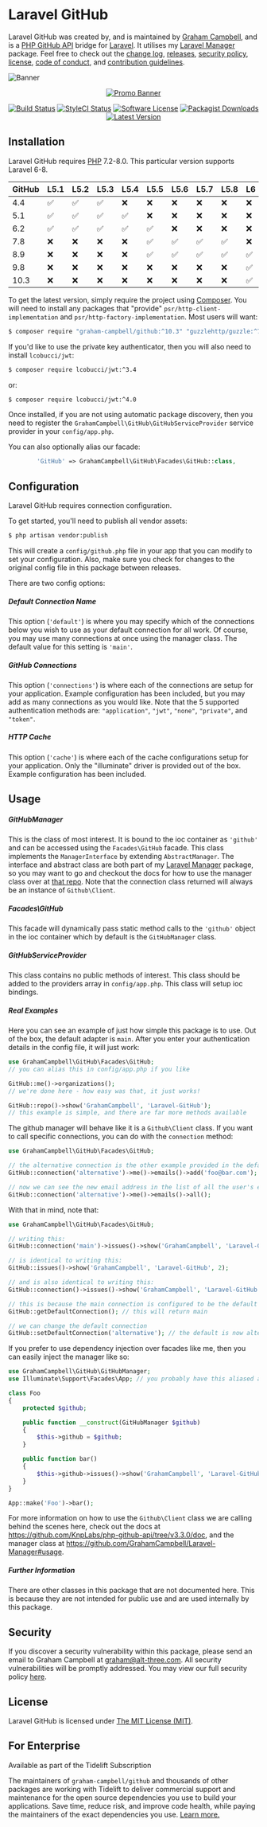 Laravel GitHub
==============

Laravel GitHub was created by, and is maintained by [Graham Campbell](https://github.com/GrahamCampbell), and is a [PHP GitHub API](https://github.com/KnpLabs/php-github-api) bridge for [Laravel](http://laravel.com). It utilises my [Laravel Manager](https://github.com/GrahamCampbell/Laravel-Manager) package. Feel free to check out the [change log](CHANGELOG.md), [releases](https://github.com/GrahamCampbell/Laravel-GitHub/releases), [security policy](https://github.com/GrahamCampbell/Laravel-GitHub/security/policy), [license](LICENSE), [code of conduct](.github/CODE_OF_CONDUCT.md), and [contribution guidelines](.github/CONTRIBUTING.md).

![Banner](https://user-images.githubusercontent.com/2829600/71477348-60993680-27e1-11ea-845e-fbc2ee79ed7d.png)

<p align="center">
<a href="https://xscode.com/grahamcampbell/Laravel-GitHub"><img src="https://xscode.com/assets/promo-banner.svg" alt="Promo Banner"></img></a>
</p>

<p align="center">
<a href="https://github.com/GrahamCampbell/Laravel-GitHub/actions?query=workflow%3ATests"><img src="https://img.shields.io/github/workflow/status/GrahamCampbell/Laravel-GitHub/Tests?label=Tests&style=flat-square" alt="Build Status"></img></a>
<a href="https://github.styleci.io/repos/22288869"><img src="https://github.styleci.io/repos/22288869/shield" alt="StyleCI Status"></img></a>
<a href="LICENSE"><img src="https://img.shields.io/badge/license-MIT-brightgreen?style=flat-square" alt="Software License"></img></a>
<a href="https://packagist.org/packages/graham-campbell/github"><img src="https://img.shields.io/packagist/dt/graham-campbell/github?style=flat-square" alt="Packagist Downloads"></img></a>
<a href="https://github.com/GrahamCampbell/Laravel-GitHub/releases"><img src="https://img.shields.io/github/release/GrahamCampbell/Laravel-GitHub?style=flat-square" alt="Latest Version"></img></a>
</p>


## Installation

Laravel GitHub requires [PHP](https://php.net) 7.2-8.0. This particular version supports Laravel 6-8.

| GitHub | L5.1               | L5.2               | L5.3               | L5.4               | L5.5               | L5.6               | L5.7               | L5.8               | L6                 | L7                 | L8                 |
|--------|--------------------|--------------------|--------------------|--------------------|--------------------|--------------------|--------------------|--------------------|--------------------|--------------------|--------------------|
| 4.4    | :white_check_mark: | :white_check_mark: | :white_check_mark: | :x:                | :x:                | :x:                | :x:                | :x:                | :x:                | :x:                | :x:                |
| 5.1    | :white_check_mark: | :white_check_mark: | :white_check_mark: | :white_check_mark: | :x:                | :x:                | :x:                | :x:                | :x:                | :x:                | :x:                |
| 6.2    | :white_check_mark: | :white_check_mark: | :white_check_mark: | :white_check_mark: | :white_check_mark: | :x:                | :x:                | :x:                | :x:                | :x:                | :x:                |
| 7.8    | :x:                | :x:                | :x:                | :x:                | :white_check_mark: | :white_check_mark: | :white_check_mark: | :white_check_mark: | :x:                | :x:                | :x:                |
| 8.9    | :x:                | :x:                | :x:                | :x:                | :white_check_mark: | :white_check_mark: | :white_check_mark: | :white_check_mark: | :white_check_mark: | :white_check_mark: | :x:                |
| 9.8    | :x:                | :x:                | :x:                | :x:                | :x:                | :x:                | :x:                | :x:                | :white_check_mark: | :white_check_mark: | :white_check_mark: |
| 10.3   | :x:                | :x:                | :x:                | :x:                | :x:                | :x:                | :x:                | :x:                | :white_check_mark: | :white_check_mark: | :white_check_mark: |

To get the latest version, simply require the project using [Composer](https://getcomposer.org). You will need to install any packages that "provide" `psr/http-client-implementation` and `psr/http-factory-implementation`. Most users will want:

```bash
$ composer require "graham-campbell/github:^10.3" "guzzlehttp/guzzle:^7.2" "http-interop/http-factory-guzzle:^1.0"
```

If you'd like to use the private key authenticator, then you will also need to install `lcobucci/jwt`:

```bash
$ composer require lcobucci/jwt:^3.4
```

or:

```bash
$ composer require lcobucci/jwt:^4.0
```

Once installed, if you are not using automatic package discovery, then you need to register the `GrahamCampbell\GitHub\GitHubServiceProvider` service provider in your `config/app.php`.

You can also optionally alias our facade:

```php
        'GitHub' => GrahamCampbell\GitHub\Facades\GitHub::class,
```


## Configuration

Laravel GitHub requires connection configuration.

To get started, you'll need to publish all vendor assets:

```bash
$ php artisan vendor:publish
```

This will create a `config/github.php` file in your app that you can modify to set your configuration. Also, make sure you check for changes to the original config file in this package between releases.

There are two config options:

##### Default Connection Name

This option (`'default'`) is where you may specify which of the connections below you wish to use as your default connection for all work. Of course, you may use many connections at once using the manager class. The default value for this setting is `'main'`.

##### GitHub Connections

This option (`'connections'`) is where each of the connections are setup for your application. Example configuration has been included, but you may add as many connections as you would like. Note that the 5 supported authentication methods are: `"application"`, `"jwt"`, `"none"`, `"private"`, and `"token"`.

##### HTTP Cache

This option (`'cache'`) is where each of the cache configurations setup for your application. Only the "illuminate" driver is provided out of the box. Example configuration has been included.


## Usage

##### GitHubManager

This is the class of most interest. It is bound to the ioc container as `'github'` and can be accessed using the `Facades\GitHub` facade. This class implements the `ManagerInterface` by extending `AbstractManager`. The interface and abstract class are both part of my [Laravel Manager](https://github.com/GrahamCampbell/Laravel-Manager) package, so you may want to go and checkout the docs for how to use the manager class over at [that repo](https://github.com/GrahamCampbell/Laravel-Manager#usage). Note that the connection class returned will always be an instance of `Github\Client`.

##### Facades\GitHub

This facade will dynamically pass static method calls to the `'github'` object in the ioc container which by default is the `GitHubManager` class.

##### GitHubServiceProvider

This class contains no public methods of interest. This class should be added to the providers array in `config/app.php`. This class will setup ioc bindings.

##### Real Examples

Here you can see an example of just how simple this package is to use. Out of the box, the default adapter is `main`. After you enter your authentication details in the config file, it will just work:

```php
use GrahamCampbell\GitHub\Facades\GitHub;
// you can alias this in config/app.php if you like

GitHub::me()->organizations();
// we're done here - how easy was that, it just works!

GitHub::repo()->show('GrahamCampbell', 'Laravel-GitHub');
// this example is simple, and there are far more methods available
```

The github manager will behave like it is a `Github\Client` class. If you want to call specific connections, you can do with the `connection` method:

```php
use GrahamCampbell\GitHub\Facades\GitHub;

// the alternative connection is the other example provided in the default config
GitHub::connection('alternative')->me()->emails()->add('foo@bar.com');

// now we can see the new email address in the list of all the user's emails
GitHub::connection('alternative')->me()->emails()->all();
```

With that in mind, note that:

```php
use GrahamCampbell\GitHub\Facades\GitHub;

// writing this:
GitHub::connection('main')->issues()->show('GrahamCampbell', 'Laravel-GitHub', 2);

// is identical to writing this:
GitHub::issues()->show('GrahamCampbell', 'Laravel-GitHub', 2);

// and is also identical to writing this:
GitHub::connection()->issues()->show('GrahamCampbell', 'Laravel-GitHub', 2);

// this is because the main connection is configured to be the default
GitHub::getDefaultConnection(); // this will return main

// we can change the default connection
GitHub::setDefaultConnection('alternative'); // the default is now alternative
```

If you prefer to use dependency injection over facades like me, then you can easily inject the manager like so:

```php
use GrahamCampbell\GitHub\GitHubManager;
use Illuminate\Support\Facades\App; // you probably have this aliased already

class Foo
{
    protected $github;

    public function __construct(GitHubManager $github)
    {
        $this->github = $github;
    }

    public function bar()
    {
        $this->github->issues()->show('GrahamCampbell', 'Laravel-GitHub', 2);
    }
}

App::make('Foo')->bar();
```

For more information on how to use the `Github\Client` class we are calling behind the scenes here, check out the docs at https://github.com/KnpLabs/php-github-api/tree/v3.3.0/doc, and the manager class at https://github.com/GrahamCampbell/Laravel-Manager#usage.

##### Further Information

There are other classes in this package that are not documented here. This is because they are not intended for public use and are used internally by this package.


## Security

If you discover a security vulnerability within this package, please send an email to Graham Campbell at graham@alt-three.com. All security vulnerabilities will be promptly addressed. You may view our full security policy [here](https://github.com/GrahamCampbell/Laravel-GitHub/security/policy).


## License

Laravel GitHub is licensed under [The MIT License (MIT)](LICENSE).


## For Enterprise

Available as part of the Tidelift Subscription

The maintainers of `graham-campbell/github` and thousands of other packages are working with Tidelift to deliver commercial support and maintenance for the open source dependencies you use to build your applications. Save time, reduce risk, and improve code health, while paying the maintainers of the exact dependencies you use. [Learn more.](https://tidelift.com/subscription/pkg/packagist-graham-campbell-github?utm_source=packagist-graham-campbell-github&utm_medium=referral&utm_campaign=enterprise&utm_term=repo)

